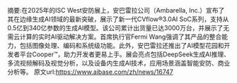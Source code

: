 摘要:在2025年的ISC West安防展上，安巴雷拉公司（Ambarella, Inc.）宣布了其在边缘生成AI领域的最新突破，展示了新一代CVflow®3.0AI SoC系列，支持从0.5亿到340亿参数的生成AI模型。该公司累计出货量已达3000万台，并展示了无需云计算的实时AI驱动解决方案。首席执行官Fermi Wang强调了其产品的整合能力，包括图像处理、编码和系统级功能。此外，安巴雷拉还推出了AI模型花园和开发者平台Cooper™，助力开发者更易上手。展会亮点包括DeepSeek生成AI推理、多流视频解码及视觉分析，以及设备内生成AI技术，应用场景涵盖智能安防、商业分析等。
原文url:https://www.aibase.com/zh/news/16747